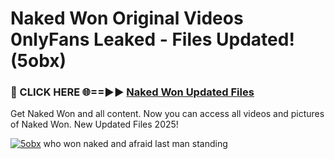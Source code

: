 # Naked Won Original Videos 0nlyFans Leaked - Files Updated! (5obx)

<h3>🔴 CLICK HERE 🌐==►► <a href="https://tinyurl.com/up5wt9bj" rel="nofollow">Naked Won Updated Files</a></h3>

Get Naked Won and all content. Now you can access all videos and pictures of Naked Won. New Updated Files 2025!

[![5obx](https://i.imgur.com/ABiUzMV.gif)](https://tinyurl.com/up5wt9bj)
who won naked and afraid last man standing